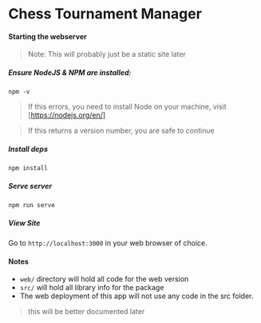 # Chess Tournament Manager

#### Starting the webserver
> Note: This will probably just be a static site later

##### Ensure NodeJS & NPM are installed:
```
npm -v
```
> If this errors, you need to install Node on your machine, visit [https://nodejs.org/en/]

> If this returns a version number, you are safe to continue

##### Install deps
```
npm install
```

##### Serve server
```
npm run serve
```

##### View Site
Go to `http://localhost:3000` in your web browser of choice.

#### Notes
- `web/` directory will hold all code for the web version
- `src/` will hold all library info for the package
- The web deployment of this app will not use any code in the src folder.

> this will be better documented later